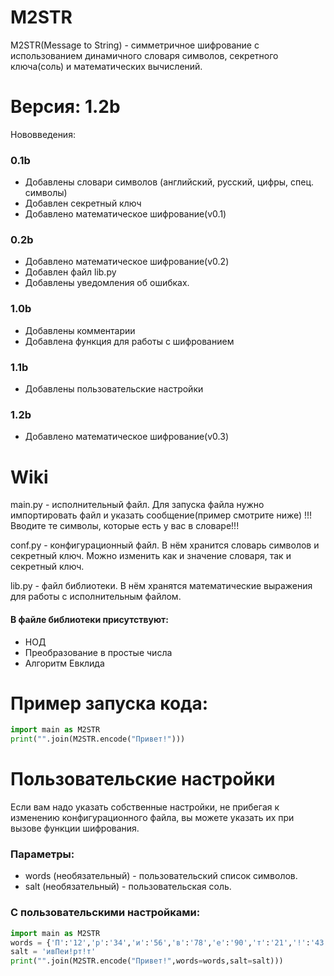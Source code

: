 # M2STR
M2STR(Message to String) - симметричное шифрование с использованием динамичного словаря символов, секретного ключа(соль) и математических вычислений.

# Версия: 1.2b
Нововведения:
### 0.1b
* Добавлены словари символов (английский, русский, цифры, спец. символы)
* Добавлен секретный ключ
* Добавлено математическое шифрование(v0.1)
### 0.2b
* Добавлено математическое шифрование(v0.2)
* Добавлен файл lib.py
* Добавлены уведомления об ошибках.
### 1.0b
* Добавлены комментарии
* Добавлена функция для работы с шифрованием
### 1.1b
* Добавлены пользовательские настройки
### 1.2b
* Добавлено математическое шифрование(v0.3)

# Wiki
main.py - исполнительный файл. Для запуска файла нужно импортировать файл и указать сообщение(пример смотрите ниже) !!!Вводите те символы, которые есть у вас в словаре!!!

conf.py - конфигурационный файл. В нём хранится словарь символов и секретный ключ. Можно изменить как и значение словаря, так и секретный ключ.

lib.py - файл библиотеки. В нём хранятся математические выражения для работы с исполнительным файлом.
#### В файле библиотеки присутствуют:
* НОД
* Преобразование в простые числа
* Алгоритм Евклида

# Пример запуска кода:
```python
import main as M2STR
print("".join(M2STR.encode("Привет!")))
```

# Пользовательские настройки
Если вам надо указать собственные настройки, не прибегая к изменению конфигурационного файла, вы можете указать их при вызове функции шифрования.
### Параметры: 
* words (необязательный) - пользовательский список символов.
* salt (необязательный) - пользовательская соль.

### С пользовательскими настройками:
```python
import main as M2STR
words = {'П':'12','р':'34','и':'56','в':'78','е':'90','т':'21','!':'43'}
salt = 'ивПеи!рт!т'
print("".join(M2STR.encode("Привет!",words=words,salt=salt)))
```
